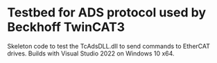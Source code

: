 # Testbed for ADS protocol used by Beckhoff TwinCAT3

Skeleton code to test the TcAdsDLL.dll to send commands to EtherCAT drives. Builds with Visual Studio 2022 on Windows 10 x64.
